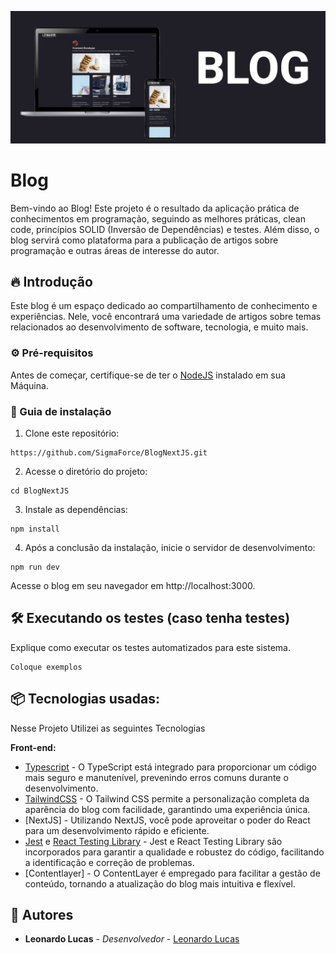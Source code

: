 ![Logo do projeto](public/assets/images/cover.png)

# Blog

Bem-vindo ao Blog! Este projeto é o resultado da aplicação prática de conhecimentos em programação, seguindo as melhores práticas, clean code, princípios SOLID (Inversão de Dependências) e testes. Além disso, o blog servirá como plataforma para a publicação de artigos sobre programação e outras áreas de interesse do autor.

## 🔥 Introdução

Este blog é um espaço dedicado ao compartilhamento de conhecimento e experiências. Nele, você encontrará uma variedade de artigos sobre temas relacionados ao desenvolvimento de software, tecnologia, e muito mais.

### ⚙️ Pré-requisitos

Antes de começar, certifique-se de ter o [NodeJS](https://nodejs.org/en/download) instalado em sua Máquina.

### 🔨 Guia de instalação

1. Clone este repositório:

```
https://github.com/SigmaForce/BlogNextJS.git
```

2. Acesse o diretório do projeto:
```
cd BlogNextJS
```

3. Instale as dependências:
```
npm install
```

4. Após a conclusão da instalação, inicie o servidor de desenvolvimento:
```
npm run dev
```

Acesse o blog em seu navegador em http://localhost:3000.

## 🛠️ Executando os testes (caso tenha testes)

Explique como executar os testes automatizados para este sistema.

```
Coloque exemplos
```

## 📦 Tecnologias usadas:

Nesse Projeto Utilizei as seguintes Tecnologias

**Front-end:**
* [Typescript](https://react.dev/) - O TypeScript está integrado para proporcionar um código mais seguro e manutenível, prevenindo erros comuns durante o desenvolvimento.
* [TailwindCSS](https://tailwindcss.com/) - O Tailwind CSS permite a personalização completa da aparência do blog com facilidade, garantindo uma experiência única.
* [NextJS] -  Utilizando NextJS, você pode aproveitar o poder do React para um desenvolvimento rápido e eficiente.
* [Jest](https://jestjs.io/pt-BR/) e [React Testing Library](https://testing-library.com/docs/react-testing-library/intro/) - Jest e React Testing Library são incorporados para garantir a qualidade e robustez do código, facilitando a identificação e correção de problemas.
* [Contentlayer] - O ContentLayer é empregado para facilitar a gestão de conteúdo, tornando a atualização do blog mais intuitiva e flexível.
## 👷 Autores
* **Leonardo Lucas** - *Desenvolvedor* - [Leonardo Lucas](https://gist.github.com/SigmaForce)
